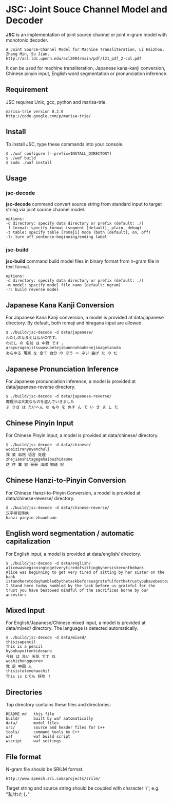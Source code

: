 JSC: Joint Souce Channel Model and Decoder
===

**JSC** is an implementation of joint source channel or joint n-gram model with monotonic decoder.

    A Joint Source-Channel Model for Machine Transliteration, Li Haizhou, Zhang Min, Su Jian.
    http://acl.ldc.upenn.edu/acl2004/main/pdf/121_pdf_2-col.pdf

It can be used for machine transliteration, Japanese kana-kanji conversion, Chinese pinyin input, English word segmentation or pronunciation inference.

Requirement
---

JSC requires Unix, gcc, python and marisa-trie.

    marisa-trie version 0.2.0
    http://code.google.com/p/marisa-trie/

Install
---

To install JSC, type these commands into your console.

    $ ./waf configure [--prefix=INSTALL_DIRECTORY]
    $ ./waf build
    $ sudo ./waf install

Usage
---

### jsc-decode

**jsc-decode** command convert source string from standard input to target string via joint source channel model.

    options:
    -d directory: specify data directory or prefix (default: ./)
    -f format: specify format (segment [default], plain, debug)
    -t table: specify table [romaji] mode (both [default], on, off)
    -l: turn off sentence-beginning/ending label

### jsc-build

**jsc-build** command build model files in binary format from n-gram file in text format.

    options:
    -d directory: specify data directory or prefix (default: ./)
    -m model: specify model file name (default: ngram)
    -r: build reverse model

Japanese Kana Kanji Conversion
---

For Japanese Kana Kanji conversion, a model is provided at data/japanese directory. By default, both romaji and hiragana input are allowed.

    $ ./build/jsc-decode -d data/japanese/
    わたしのなまえはなかのです。
    わたし の 名前 は 中野 です 。
    arayurugenjitsuwosubetejibunnnohouhenejimagetanoda
    あらゆる 現実 を 全て 自分 の ほう へ ネジ 曲げ た の だ

Japanese Pronunciation Inference
---

For Japanese pronunciation inference, a model is provided at data/japanese-reverse directory.

    $ ./build/jsc-decode -d data/japanese-reverse/
    魔理沙は大変なものを盗んでいきました
    ま りさ は たいへん な もの を ぬす ん で い き ま し た

Chinese Pinyin Input
---

For Chinese Pinyin input, a model is provided at data/chinese/ directory.

    $ ./build/jsc-decode -d data/chinese/
    woaiziranyuyanchuli
    我 爱 自然 语言 处理
    zhejianshitagegehaibuzhidaone
    这 件 事 她 哥哥 海部 知道 呢

Chinese Hanzi-to-Pinyin Conversion
---

For Chinese Hanzi-to-Pinyin Conversion, a model is provided at data/chinese-reverse/ directory.

    $ ./build/jsc-decode -d data/chinese-reverse/
    汉字拼音转换
    hanzi pinyin zhuanhuan 

English word segmentation / automatic capitalization
---

For English input, a model is provided at data/english/ directory.

    $ ./build/jsc-decode -d data/english/
    alicewasbeginningtogetverytiredofsittingbyhersisteronthebank
    Alice was beginning to get very tired of sitting by her sister on the bank
    istandheretodayhumbledbythetaskbeforeusgratefulforthetrustyouhavebestowedmindfulofthesacrificesbornebyourancestors
    I Stand here today humbled by the task before us grateful for the trust you have bestowed mindful of the sacrifices borne by our ancestors 

Mixed Input
---

For English/Japanese/Chinese mixed input, a model is provided at data/mixed/ directory. The language is detected automatically.

    $ ./build/jsc-decode -d data/mixed/
    thisisapencil
    This is a pencil
    kyouhayoitenkidesune
    今日 は 良い 天気 です ね
    woshizhongguoren
    我 是 中国 人
    thisistotemohaochi!
    This is とても 好吃 ！

Directories
---

Top directory contains these files and directories:

    README.md   this file
    build/      built by waf automatically
    data/       model files
    src/        source and header files for C++
    tools/      command tools by C++
    waf         waf build script
    wscript     waf settings

File format
---

N-gram file should be SRILM format.

    http://www.speech.sri.com/projects/srilm/

Target string and source string should be coupled with character '/'; e.g. "私/わたし"

